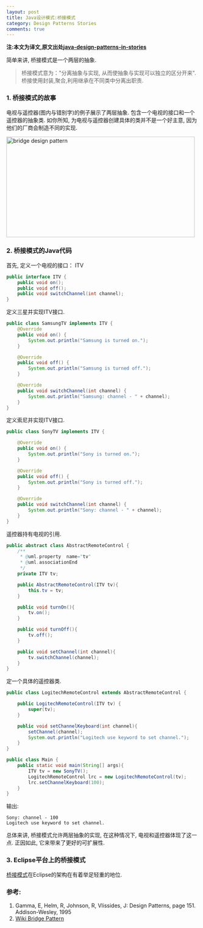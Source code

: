 ```yaml
---
layout: post
title: Java设计模式:桥接模式
category: Design Patterns Stories
comments: true
---
```


**注:本文为译文,原文出处[java-design-patterns-in-stories](http://www.programcreek.com/java-design-patterns-in-stories/)**

简单来讲, 桥接模式是一个两层的抽象.

> 桥接模式意为："分离抽象与实现, 从而使抽象与实现可以独立的区分开来".
> 桥接使用封装,聚合,利用继承在不同类中分离出职责.




### 1. 桥接模式的故事

电视与遥控器(图内与错别字)的例子展示了两层抽象. 包含一个电视的接口和一个遥控器的抽象类. 如你所知, 为电视与遥控器创建具体的类并不是一个好主意, 因为他们的厂商会制造不同的实现.

<img src="http://www.programcreek.com/wp-content/uploads/2011/10/bridge.jpg" alt="bridge design pattern" title="bridge" width="494" height="264" class="alignleft size-full wp-image-4467">

### 2. 桥接模式的Java代码

首先, 定义一个电视的接口： ITV

``` java
public interface ITV {
    public void on();
    public void off();
    public void switchChannel(int channel);
}
```

定义三星并实现ITV接口.

``` java
public class SamsungTV implements ITV {
    @Override
    public void on() {
        System.out.println("Samsung is turned on.");
    }

    @Override
    public void off() {
        System.out.println("Samsung is turned off.");
    }

    @Override
    public void switchChannel(int channel) {
        System.out.println("Samsung: channel - " + channel);
    }
}
```

定义索尼并实现ITV接口.

``` java
public class SonyTV implements ITV {

    @Override
    public void on() {
        System.out.println("Sony is turned on.");
    }

    @Override
    public void off() {
        System.out.println("Sony is turned off.");
    }

    @Override
    public void switchChannel(int channel) {
        System.out.println("Sony: channel - " + channel);
    }
}
```

遥控器持有电视的引用.

``` java
public abstract class AbstractRemoteControl {
    /**
     * @uml.property  name="tv"
     * @uml.associationEnd
     */
    private ITV tv;

    public AbstractRemoteControl(ITV tv){
        this.tv = tv;
    }

    public void turnOn(){
        tv.on();
    }

    public void turnOff(){
        tv.off();
    }

    public void setChannel(int channel){
        tv.switchChannel(channel);
    }
}
```

定一个具体的遥控器类.

``` java
public class LogitechRemoteControl extends AbstractRemoteControl {

    public LogitechRemoteControl(ITV tv) {
        super(tv);
    }

    public void setChannelKeyboard(int channel){
        setChannel(channel);
        System.out.println("Logitech use keyword to set channel.");
    }
}
```

``` java
public class Main {
    public static void main(String[] args){
        ITV tv = new SonyTV();
        LogitechRemoteControl lrc = new LogitechRemoteControl(tv);
        lrc.setChannelKeyboard(100);
    }
}
```

输出:

```
Sony: channel - 100
Logitech use keyword to set channel.
```

总体来讲, 桥接模式允许两层抽象的实现, 在这种情况下, 电视和遥控器体现了这一点. 正因如此, 它来带来了更好的可扩展性.

### 3. Eclipse平台上的桥接模式

[桥接模式](http://clarkdo.github.io/2014/08/28/19/)在Eclipse的架构在有着举足轻重的地位.

### 参考:
1. Gamma, E, Helm, R, Johnson, R, Vlissides, J: Design Patterns, page 151. Addison-Wesley, 1995
2. [Wiki Bridge Pattern](http://en.wikipedia.org/wiki/Bridge_pattern)
